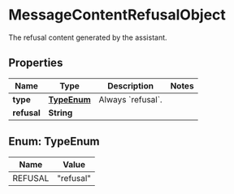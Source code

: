 

# MessageContentRefusalObject

The refusal content generated by the assistant.

## Properties

| Name | Type | Description | Notes |
|------------ | ------------- | ------------- | -------------|
|**type** | [**TypeEnum**](#TypeEnum) | Always &#x60;refusal&#x60;. |  |
|**refusal** | **String** |  |  |



## Enum: TypeEnum

| Name | Value |
|---- | -----|
| REFUSAL | &quot;refusal&quot; |



